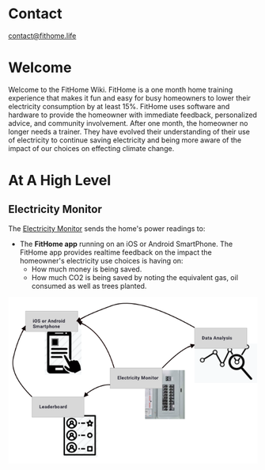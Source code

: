 # Contact
contact@fithome.life

# Welcome 
Welcome to the FitHome Wiki.  FitHome is a one month home training experience that makes it fun and easy for busy homeowners to lower their electricity consumption by at least 15%.  FitHome uses software and hardware to provide the homeowner with immediate feedback, personalized advice, and community involvement.  After one month, the homeowner no longer needs a trainer.  They have evolved their understanding of their use of electricity to continue saving electricity and being more aware of the impact of our choices on effecting climate change.



# At A High Level
## Electricity Monitor
The [Electricity Monitor](ElectricityMonitor.md) sends the home's power readings to:
- The __FitHome app__ running on an iOS or Android SmartPhone.  The FitHome app provides realtime feedback on the impact the homeowner's electricity use choices is having on:
    - How much money is being saved.
    - How much CO2 is being saved by noting the equivalent gas, oil consumed as well as trees planted.

![overview](images/Overview/FitHome_Experience.png)
